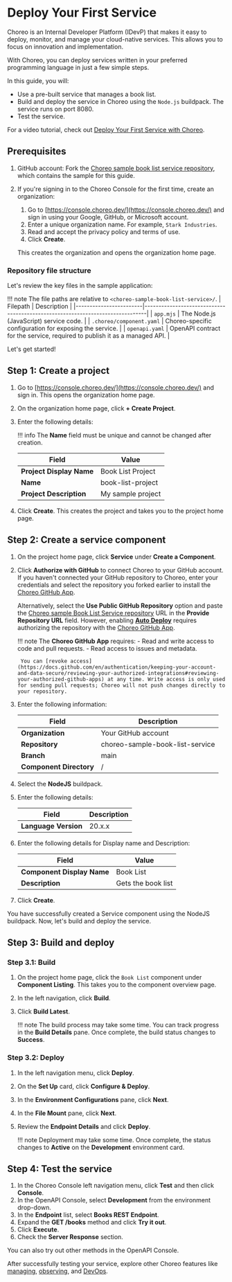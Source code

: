 # Deploy Your First Service

Choreo is an Internal Developer Platform (IDevP) that makes it easy to deploy, monitor, and manage your cloud-native services. This allows you to focus on innovation and implementation.

With Choreo, you can deploy services written in your preferred programming language in just a few simple steps.

In this guide, you will:

- Use a pre-built service that manages a book list.
- Build and deploy the service in Choreo using the `Node.js` buildpack. The service runs on port 8080.
- Test the service.

For a video tutorial, check out [Deploy Your First Service with Choreo](https://www.youtube.com/watch?v=-qoweQWCiYM).

## Prerequisites

1. GitHub account: Fork the [Choreo sample book list service repository](https://github.com/wso2/choreo-sample-book-list-service/), which contains the sample for this guide.

2. If you're signing in to the Choreo Console for the first time, create an organization:
    1. Go to [https://console.choreo.dev/](https://console.choreo.dev/) and sign in using your Google, GitHub, or Microsoft account.
    2. Enter a unique organization name. For example, `Stark Industries`.
    3. Read and accept the privacy policy and terms of use.
    4. Click **Create**.

    This creates the organization and opens the organization home page.

### Repository file structure

Let's review the key files in the sample application:

!!! note 
    The file paths are relative to `<choreo-sample-book-list-service>/`.
| Filepath               | Description                                                                   |
|------------------------|-------------------------------------------------------------------------------|
| `app.mjs`              | The Node.js (JavaScript) service code.                                        |
| `.choreo/component.yaml` | Choreo-specific configuration for exposing the service.                       |
| `openapi.yaml`         | OpenAPI contract for the service, required to publish it as a managed API.    |

Let's get started!

## Step 1: Create a project

1. Go to [https://console.choreo.dev/](https://console.choreo.dev/) and sign in. This opens the organization home page.
2. On the organization home page, click **+ Create Project**.
3. Enter the following details:

    !!! info
        The **Name** field must be unique and cannot be changed after creation.

    | **Field**                | **Value**                          |
    |--------------------------|------------------------------------|
    | **Project Display Name** | Book List Project                  |
    | **Name**                 | book-list-project                  |
    | **Project Description**  | My sample project                  |

4. Click **Create**. This creates the project and takes you to the project home page.

## Step 2: Create a service component

1. On the project home page, click **Service** under **Create a Component**.
2. Click **Authorize with GitHub** to connect Choreo to your GitHub account. If you haven't connected your GitHub repository to Choreo, enter your credentials and select the repository you forked earlier to install the [Choreo GitHub App](https://github.com/marketplace/choreo-apps).

    Alternatively, select the **Use Public GitHub Repository** option and paste the [Choreo sample Book List Service repository](https://github.com/wso2/choreo-sample-book-list-service) URL in the **Provide Repository URL** field. However, enabling [**Auto Deploy**](https://wso2.com/choreo/docs/choreo-concepts/ci-cd/#deploy) requires authorizing the repository with the [Choreo GitHub App](https://github.com/marketplace/choreo-apps).

    !!! note
        The **Choreo GitHub App** requires:
        - Read and write access to code and pull requests.
        - Read access to issues and metadata.

        You can [revoke access](https://docs.github.com/en/authentication/keeping-your-account-and-data-secure/reviewing-your-authorized-integrations#reviewing-your-authorized-github-apps) at any time. Write access is only used for sending pull requests; Choreo will not push changes directly to your repository.

3. Enter the following information:

    | **Field**             | **Description**                  |
    |-----------------------|----------------------------------|
    | **Organization**      | Your GitHub account              |
    | **Repository**        | choreo-sample-book-list-service  |
    | **Branch**            | main                             |
    | **Component Directory** | /                 |

4. Select the **NodeJS** buildpack.
5. Enter the following details:

    | **Field**                    | **Description**   |
    |------------------------------|-------------------|    
    | **Language Version**         | 20.x.x            |

6. Enter the following details for Display name and Description:

    | **Field**                 | **Value**              |
    |---------------------------|------------------------|
    | **Component Display Name**| Book List              |
    | **Description**           | Gets the book list     |

7. Click **Create**.

You have successfully created a Service component using the NodeJS buildpack. Now, let's build and deploy the service.

## Step 3: Build and deploy

### Step 3.1: Build

1. On the project home page, click the `Book List` component under **Component Listing**. This takes you to the component overview page.
2. In the left navigation, click **Build**.
3. Click **Build Latest**.

    !!! note
        The build process may take some time. You can track progress in the **Build Details** pane. Once complete, the build status changes to **Success**.

### Step 3.2: Deploy

1. In the left navigation menu, click **Deploy**.
2. On the **Set Up** card, click **Configure & Deploy**.
3. In the **Environment Configurations** pane, click **Next**.
4. In the **File Mount** pane, click **Next**.
5. Review the **Endpoint Details** and click **Deploy**.

    !!! note
        Deployment may take some time. Once complete, the status changes to **Active** on the **Development** environment card.

## Step 4: Test the service

1. In the Choreo Console left navigation menu, click **Test** and then click **Console**.
2. In the OpenAPI Console, select **Development** from the environment drop-down.
3. In the **Endpoint** list, select **Books REST Endpoint**.
4. Expand the **GET /books** method and click **Try it out**.
5. Click **Execute**.
6. Check the **Server Response** section.

You can also try out other methods in the OpenAPI Console.

After successfully testing your service, explore other Choreo features like [managing](../api-management/lifecycle-management.md), [observing](../monitoring-and-insights/observability-overview.md), and [DevOps](../devops-and-ci-cd/view-runtime-details.md).
